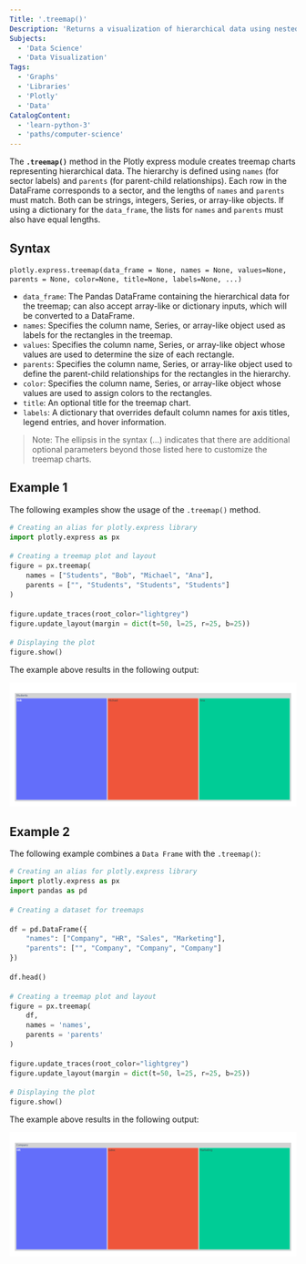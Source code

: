 ```yaml
---
Title: '.treemap()'
Description: 'Returns a visualization of hierarchical data using nested rectangles.'
Subjects:
  - 'Data Science'
  - 'Data Visualization'
Tags:
  - 'Graphs'
  - 'Libraries'
  - 'Plotly'
  - 'Data'
CatalogContent:
  - 'learn-python-3'
  - 'paths/computer-science'
---
```


The **`.treemap()`** method in the Plotly express module creates treemap charts representing hierarchical data. The hierarchy is defined using `names` (for sector labels) and `parents` (for parent-child relationships). Each row in the DataFrame corresponds to a sector, and the lengths of `names` and `parents` must match. Both can be strings, integers, Series, or array-like objects. If using a dictionary for the `data_frame`, the lists for `names` and `parents` must also have equal lengths.

## Syntax

```pseudo
plotly.express.treemap(data_frame = None, names = None, values=None, parents = None, color=None, title=None, labels=None, ...)
```

- `data_frame`: The Pandas DataFrame containing the hierarchical data for the treemap; can also accept array-like or dictionary inputs, which will be converted to a DataFrame.
- `names`: Specifies the column name, Series, or array-like object used as labels for the rectangles in the treemap.
- `values`: Specifies the column name, Series, or array-like object whose values are used to determine the size of each rectangle.
- `parents`: Specifies the column name, Series, or array-like object used to define the parent-child relationships for the rectangles in the hierarchy.
- `color`: Specifies the column name, Series, or array-like object whose values are used to assign colors to the rectangles.
- `title`: An optional title for the treemap chart.
- `labels`: A dictionary that overrides default column names for axis titles, legend entries, and hover information.

> Note: The ellipsis in the syntax (...) indicates that there are additional optional parameters beyond those listed here to customize the treemap charts.

## Example 1

The following examples show the usage of the `.treemap()` method.

```py
# Creating an alias for plotly.express library
import plotly.express as px

# Creating a treemap plot and layout
figure = px.treemap(
    names = ["Students", "Bob", "Michael", "Ana"],
    parents = ["", "Students", "Students", "Students"]
)

figure.update_traces(root_color="lightgrey")
figure.update_layout(margin = dict(t=50, l=25, r=25, b=25))

# Displaying the plot
figure.show()
```

The example above results in the following output:

![The output for the example above](https://raw.githubusercontent.com/Codecademy/docs/main/media/treemap_plot.png)

## Example 2

The following example combines a `Data Frame` with the `.treemap()`:

```py
# Creating an alias for plotly.express library
import plotly.express as px
import pandas as pd

# Creating a dataset for treemaps

df = pd.DataFrame({
    "names": ["Company", "HR", "Sales", "Marketing"],
    "parents": ["", "Company", "Company", "Company"]
})

df.head()

# Creating a treemap plot and layout
figure = px.treemap(
    df,
    names = 'names',
    parents = 'parents'
)

figure.update_traces(root_color="lightgrey")
figure.update_layout(margin = dict(t=50, l=25, r=25, b=25))

# Displaying the plot
figure.show()
```

The example above results in the following output:

![The output for the example above](https://raw.githubusercontent.com/Codecademy/docs/main/media/dataset_plot_treemap.png)
